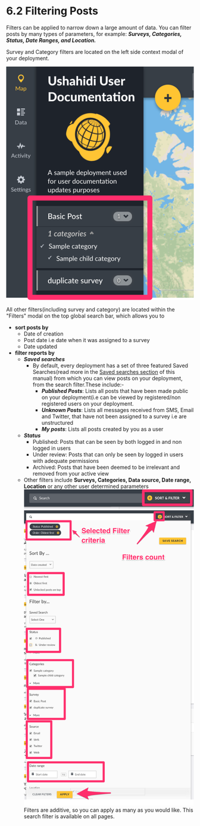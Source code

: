 # 6.2 Filtering Posts

Filters can be applied to narrow down a large amount of data. You can filter posts by many types of parameters, for example: _**Surveys, Categories, Status, Date Ranges, and Location.**_

Survey and Category filters are located on the left side context modal of your deployment.

![](../.gitbook/assets/survey_and_category_modals.png)

All other filters\(including survey and category\) are located within the "Filters" modal on the top global search bar, which allows you to

* **sort posts by**
  * Date of creation
  * Post date i.e date when it was assigned to a survey
  * Date updated
* **filter reports by**
  * _**Saved searches**_
    * By default, every deployment has a set of three featured Saved Searches\(read more in the [Saved searches section](../7.-analysing-data-on-your-deployment/7.1-saved-searches.md) of this manual\) from which you can view posts on your deployment, from the search filter.These include:-
      * _**Published Posts**_: Lists all posts that have been made public on your deployment\(i.e can be viewed by registered/non registered users on your deployment.
      * _**Unknown Posts**_: Lists all messages received from SMS, Email and Twitter, that have not been assigned to a survey i.e are unstructured
      * _**My posts**_: Lists all posts created by you as a user
  * _**Status**_
    * Published: Posts that can be seen by both logged in and non logged in users
    * Under review: Posts that can only be seen by logged in users with adequate permissions
    * Archived: Posts that have been deemed to be irrelevant and removed from your active view
  * Other filters include **Surveys, Categories, Data source, Date range, Location** or any other user determined parameters![](../.gitbook/assets/filter_pane.png)![](../.gitbook/assets/search_filter.png)Filters are additive, so you can apply as many as you would like. This search filter is available on all pages.

